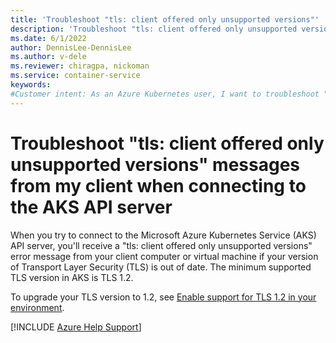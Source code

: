 ```yaml
---
title: 'Troubleshoot "tls: client offered only unsupported versions"'
description: 'Troubleshoot "tls: client offered only unsupported versions" error messages from my client when connecting to the Azure Kubernetes Service (AKS) API server.'
ms.date: 6/1/2022
author: DennisLee-DennisLee
ms.author: v-dele
ms.reviewer: chiragpa, nickoman
ms.service: container-service
keywords:
#Customer intent: As an Azure Kubernetes user, I want to troubleshoot "tls: client offered only unsupported versions" error messages from my client computer or virtual machine so that I can connect successfully to the Azure Kubernetes Service (AKS) API server.
---
```

# Troubleshoot "tls: client offered only unsupported versions" messages from my client when connecting to the AKS API server

When you try to connect to the Microsoft Azure Kubernetes Service (AKS) API server, you'll receive a "tls: client offered only unsupported versions" error message from your client computer or virtual machine if your version of Transport Layer Security (TLS) is out of date. The minimum supported TLS version in AKS is TLS 1.2.

To upgrade your TLS version to 1.2, see [Enable support for TLS 1.2 in your environment](/troubleshoot/azure/active-directory/enable-support-tls-environment).

[!INCLUDE [Azure Help Support](../../includes/azure-help-support.md)]
